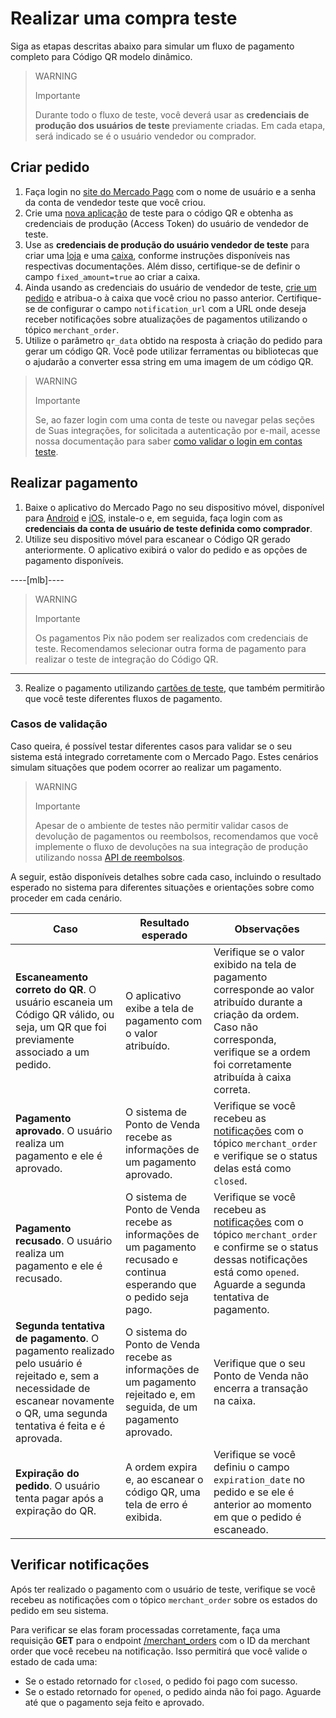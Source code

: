 # Realizar uma compra teste 

Siga as etapas descritas abaixo para simular um fluxo de pagamento completo para Código QR modelo dinâmico. 

> WARNING
>
> Importante
>
> Durante todo o fluxo de teste, você deverá usar as **credenciais de produção dos usuários de teste** previamente criadas. Em cada etapa, será indicado se é o usuário vendedor ou comprador.

## Criar pedido 

1. Faça login no [site do Mercado Pago](https://www.mercadopago[FAKER][URL][DOMAIN]/developers/panel/app) com o nome de usuário e a senha da conta de vendedor teste que você criou. 
2. Crie uma [nova aplicação](/developers/pt/docs/qr-code/additional-content/your-integrations/dashboard) de teste para o código QR e obtenha as credenciais de produção (Access Token) do usuário de vendedor de teste. 
3. Use as **credenciais de produção do usuário vendedor de teste** para criar uma [loja](/developers/pt/reference/stores/_users_user_id_stores/post) e uma [caixa](/developers/pt/reference/pos/_pos/post), conforme instruções disponíveis nas respectivas documentações. Além disso, certifique-se de definir o campo `fixed_amount=true` ao criar a caixa.  
4. Ainda usando as credenciais do usuário de vendedor de teste, [crie um pedido](/developers/pt/reference/qr-dynamic/_instore_orders_qr_seller_collectors_user_id_pos_external_pos_id_qrs/put) e atribua-o à caixa que você criou no passo anterior. Certifique-se de configurar o campo `notification_url` com a URL onde deseja receber notificações sobre atualizações de pagamentos utilizando o tópico `merchant_order`. 
5. Utilize o parâmetro `qr_data` obtido na resposta à criação do pedido para gerar um código QR. Você pode utilizar ferramentas ou bibliotecas que o ajudarão a converter essa string em uma imagem de um código QR.

> WARNING
>
> Importante
>
> Se, ao fazer login com uma conta de teste ou navegar pelas seções de Suas integrações, for solicitada a autenticação por e-mail, acesse nossa documentação para saber [como validar o login em contas teste](/developers/pt/docs/adobe-commerce/additional-content/your-integrations/test/accounts#bookmark_validar_login_com_usuarios_teste). 


## Realizar pagamento 

1. Baixe o aplicativo do Mercado Pago no seu dispositivo móvel, disponível para [Android](https://play.google.com/store/apps/details?id=com.mercadopago.wallet&pcampaignid=web_share) e [iOS](https://apps.apple.com/br/app/mercado-pago-banco-digital/id925436649), instale-o e, em seguida, faça login com as **credenciais da conta de usuário de teste definida como comprador**. 
2. Utilize seu dispositivo móvel para escanear o Código QR gerado anteriormente. O aplicativo exibirá o valor do pedido e as opções de pagamento disponíveis. 

----[mlb]----
> WARNING
>
> Importante
>
>  Os pagamentos Pix não podem ser realizados com credenciais de teste. Recomendamos selecionar outra forma de pagamento para realizar o teste de integração do Código QR.
------------
3. Realize o pagamento utilizando [cartões de teste](/developers/pt/docs/qr-code/additional-content/your-integrations/test/cards), que também permitirão que você teste diferentes fluxos de pagamento. 

### Casos de validação 
Caso queira, é possível testar diferentes casos para validar se o seu sistema está integrado corretamente com o Mercado Pago. Estes cenários simulam situações que podem ocorrer ao realizar um pagamento. 

> WARNING
>
> Importante
>
> Apesar de o ambiente de testes não permitir validar casos de devolução de pagamentos ou reembolsos, recomendamos que você implemente o fluxo de devoluções na sua integração de produção utilizando nossa [API de reembolsos](/developers/pt/reference/chargebacks/_payments_id_refunds/post).

A seguir, estão disponíveis detalhes sobre cada caso, incluindo o resultado esperado no sistema para diferentes situações e orientações sobre como proceder em cada cenário.

| Caso | Resultado esperado | Observações |
|---|---|---|
| **Escaneamento correto do QR**. O usuário escaneia um Código QR válido, ou seja, um QR que foi previamente associado a um pedido.  | O aplicativo exibe a tela de pagamento com o valor atribuído. | Verifique se o valor exibido na tela de pagamento corresponde ao valor atribuído durante a criação da ordem. Caso não corresponda, verifique se a ordem foi corretamente atribuída à caixa correta. |
| **Pagamento aprovado**. O usuário realiza um pagamento e ele é aprovado. | O sistema de Ponto de Venda recebe as informações de um pagamento aprovado. | Verifique se você recebeu as [notificações](/developers/pt/docs/qr-code/additional-content/your-integrations/notifications) com o tópico `merchant_order` e verifique se o status delas está como `closed`. |
| **Pagamento recusado**. O usuário realiza um pagamento e ele é recusado. | O sistema de Ponto de Venda recebe as informações de um pagamento recusado e continua esperando que o pedido seja pago. | Verifique se você recebeu as [notificações](/developers/pt/docs/qr-code/additional-content/your-integrations/notifications) com o tópico `merchant_order` e confirme se o status dessas notificações está como `opened`. Aguarde a segunda tentativa de pagamento. |
| **Segunda tentativa de pagamento**. O pagamento realizado pelo usuário é rejeitado e, sem a necessidade de escanear novamente o QR, uma segunda tentativa é feita e é aprovada. | O sistema do Ponto de Venda recebe as informações de um pagamento rejeitado e, em seguida, de um pagamento aprovado. | Verifique que o seu Ponto de Venda não encerra a transação na caixa.  |
| **Expiração do pedido**. O usuário tenta pagar após a expiração do QR. | A ordem expira e, ao escanear o código QR, uma tela de erro é exibida. |Verifique se você definiu o campo `expiration_date` no pedido e se ele é anterior ao momento em que o pedido é escaneado. | 



## Verificar notificações 
Após ter realizado o pagamento com o usuário de teste, verifique se você recebeu as notificações com o tópico `merchant_order` sobre os estados do pedido em seu sistema. 

Para verificar se elas foram processadas corretamente, faça uma requisição **GET** para o endpoint [/merchant_orders](/developers/pt/reference/merchant_orders/_merchant_orders_id/get) com o ID da merchant order que você recebeu na notificação. Isso permitirá que você valide o estado de cada uma: 
 * Se o estado retornado for `closed`, o pedido foi pago com sucesso. 
 * Se o estado retornado for `opened`, o pedido ainda não foi pago. Aguarde até que o pagamento seja feito e aprovado. 

